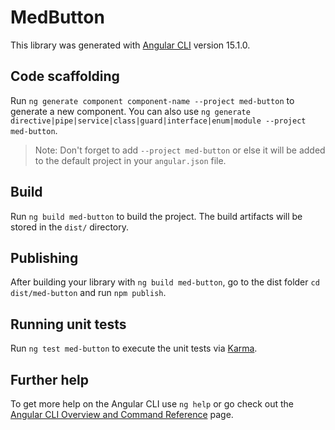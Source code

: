 # MedButton

This library was generated with [Angular CLI](https://github.com/angular/angular-cli) version 15.1.0.

## Code scaffolding

Run `ng generate component component-name --project med-button` to generate a new component. You can also use `ng generate directive|pipe|service|class|guard|interface|enum|module --project med-button`.
> Note: Don't forget to add `--project med-button` or else it will be added to the default project in your `angular.json` file. 

## Build

Run `ng build med-button` to build the project. The build artifacts will be stored in the `dist/` directory.

## Publishing

After building your library with `ng build med-button`, go to the dist folder `cd dist/med-button` and run `npm publish`.

## Running unit tests

Run `ng test med-button` to execute the unit tests via [Karma](https://karma-runner.github.io).

## Further help

To get more help on the Angular CLI use `ng help` or go check out the [Angular CLI Overview and Command Reference](https://angular.io/cli) page.
